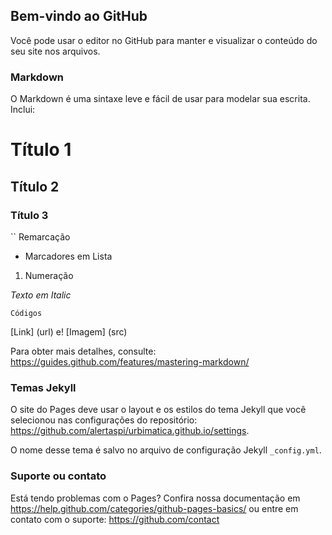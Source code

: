 ## Bem-vindo ao GitHub

Você pode usar o editor no GitHub para manter e visualizar o conteúdo do seu site nos arquivos.

### Markdown

O Markdown é uma sintaxe leve e fácil de usar para modelar sua escrita. Inclui:

# Título 1
## Título 2
### Título 3

`` Remarcação

- Marcadores em Lista

1. Numeração

_Texto em Italic_ 

`Códigos`

[Link] (url) e! [Imagem] (src)

Para obter mais detalhes, consulte: https://guides.github.com/features/mastering-markdown/

### Temas Jekyll

O site do Pages deve usar o layout e os estilos do tema Jekyll que você selecionou nas configurações do repositório: https://github.com/alertaspi/urbimatica.github.io/settings. 

O nome desse tema é salvo no arquivo de configuração Jekyll `_config.yml`.

### Suporte ou contato

Está tendo problemas com o Pages? Confira nossa documentação em https://help.github.com/categories/github-pages-basics/ ou entre em contato com o suporte: https://github.com/contact
